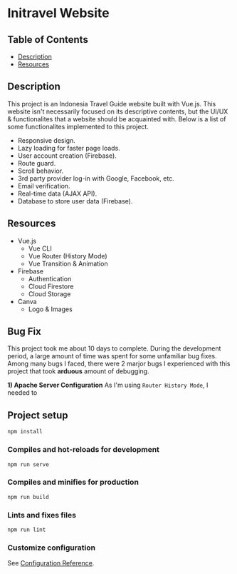 # **Initravel Website**

## Table of Contents
- [ Description ](#desc)
- [ Resources ](#resources)

<a name="desc"></a>
## Description
This project is an Indonesia Travel Guide website built with Vue.js. This website isn't necessarily focused on its descriptive contents, but the UI/UX & functionalites that a website should be acquainted with. Below is a list of some functionalites implemented to this project.
- Responsive design.
- Lazy loading for faster page loads.
- User account creation (Firebase).
- Route guard.
- Scroll behavior.
- 3rd party provider log-in with Google, Facebook, etc.
- Email verification.
- Real-time data (AJAX API).
- Database to store user data (Firebase).

<a name="resources"></a>
## Resources
- Vue.js
  - Vue CLI
  - Vue Router (History Mode)
  - Vue Transition & Animation
- Firebase
  - Authentication
  - Cloud Firestore
  - Cloud Storage
- Canva
   - Logo & Images

<a name="bug_fix"></a>
## Bug Fix
This project took me about 10 days to complete. During the development period, a large amount of time was spent for some unfamiliar bug fixes. Among many bugs I faced, there were 2 marjor bugs I experienced with this project that took **arduous** amount of debugging.

**1) Apache Server Configuration**
As I'm using `Router History Mode`, I needed to 

## Project setup
```
npm install
```

### Compiles and hot-reloads for development
```
npm run serve
```

### Compiles and minifies for production
```
npm run build
```

### Lints and fixes files
```
npm run lint
```

### Customize configuration
See [Configuration Reference](https://cli.vuejs.org/config/).
